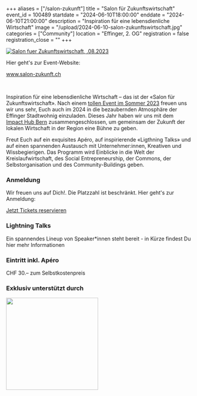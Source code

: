 +++
aliases = ["/salon-zukunft"]
title = "Salon für Zukunftswirtschaft"
event_id = 100489
startdate = "2024-06-10T18:00:00"
enddate = "2024-06-10T21:00:00"
description = "Inspiration für eine lebensdienliche Wirtschaft"
image = "/upload/2024-06-10-salon-zukunftswirtschaft.jpg"
categories = ["Community"]
location = "Effinger, 2. OG"
registration = false
registration_close = ""
+++

<a href="https://www.salon-zukunft.ch" target="_blank"><img src="/upload/2024-06-10-salon-zukunftswirtschaft.jpg" alt="Salon fuer Zukunftswirtschaft, .08.2023"></a>
                                                                             

Hier geht's zur Event-Website:

<a href="https://www.salon-zukunft.ch" target="_blank" class="btn btn-mod btn-large">www\.salon-zukunft.ch</a>


<br/>

Inspiration für eine lebensdienliche Wirtschaft – das ist der «Salon für Zukunftswirtschaft». Nach einem [tollen Event im Sommer 2023](/blog/auftakt-des-ersten-salon-fur-zukunftswirtschaft/) freuen uns wir uns sehr, Euch auch im 2024 in die bezaubernden Atmosphäre der Effinger Stadtwohnig einzuladen. Dieses Jahr haben wir uns mit dem [Impact Hub Bern](https://bern.impacthub.net) zusammengeschlossen, um gemeinsam der Zukunft der lokalen Wirtschaft in der Region eine Bühne zu geben.

Freut Euch auf ein exquisites Apéro, auf inspirierende «Ligthning Talks» und auf einen spannenden Austausch mit Unternehmer:innen, Kreativen und Wissbegierigen. Das Programm wird Einblicke in die Welt der Kreislaufwirtschaft, des Social Entrepreneurship, der Commons, der Selbstorganisation und des Community-Buildings geben.

### Anmeldung

Wir freuen uns auf Dich!. Die Platzzahl ist beschränkt. Hier geht's zur Anmeldung:

<a href="https://eventfrog.ch/de/p/diverses/salon-fuer-zukunftswirtschaft-7182049387761077011.html" class="btn btn-mod btn-medium btn-round" target="_blank" rel="nofollow noopener noreferrer">Jetzt Tickets reservieren</a>

### Lightning Talks

Ein spannendes Lineup von Speaker*innen steht bereit - in Kürze findest Du hier mehr Informationen

### Eintritt inkl. Apéro

CHF 30.– zum Selbstkostenpreis

### Exklusiv unterstützt durch

<a href="https://www.berninvest.be.ch/en/start.html"><img src="/images/standortfoerderung_bern.png" width="250px"></a>